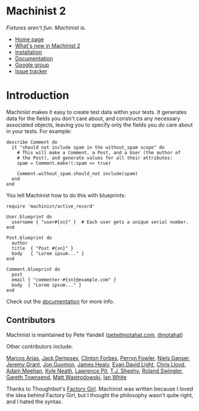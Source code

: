 # Machinist 2

*Fixtures aren't fun. Machinist is.*

- [Home page](http://github.com/notahat/machinist/tree/machinist2)
- [What's new in Machinist 2](http://wiki.github.com/notahat/machinist/machinist-2)
- [Installation](http://wiki.github.com/notahat/machinist/installation)
- [Documentation](http://wiki.github.com/notahat/machinist/)
- [Google group](http://groups.google.com/group/machinist-users)
- [Issue tracker](http://github.com/notahat/machinist/issues)


# Introduction

Machinist makes it easy to create test data within your tests. It generates
data for the fields you don't care about, and constructs any necessary
associated objects, leaving you to specify only the fields you *do* care about
in your tests. For example:

    describe Comment do
      it "should not include spam in the without_spam scope" do
        # This will make a Comment, a Post, and a User (the author of
        # the Post), and generate values for all their attributes:
        spam = Comment.make!(:spam => true)

        Comment.without_spam.should_not include(spam)
      end
    end

You tell Machinist how to do this with blueprints:

    require 'machinist/active_record'

    User.blueprint do
      username { "user#{sn}" }  # Each user gets a unique serial number.
    end
 
    Post.blueprint do
      author
      title  { "Post #{sn}" }
      body   { "Lorem ipsum..." }
    end

    Comment.blueprint do
      post
      email { "commenter-#{sn}@example.com" }
      body  { "Lorem ipsum..." }
    end

Check out the [documentation](http://wiki.github.com/notahat/machinist/) for
more info.


## Contributors

Machinist is maintained by Pete Yandell ([pete@notahat.com](mailto:pete@notahat.com), [@notahat](http://twitter.com/notahat))

Other contributors include:

[Marcos Arias](http://github.com/yizzreel),
[Jack Dempsey](http://github.com/jackdempsey),
[Clinton Forbes](http://github.com/clinton),
[Perryn Fowler](http://github.com/perryn),
[Niels Ganser](http://github.com/Nielsomat),
[Jeremy Grant](http://github.com/jeremygrant),
[Jon Guymon](http://github.com/gnarg),
[James Healy](http://github.com/yob),
[Evan David Light](http://github.com/elight),
[Chris Lloyd](http://github.com/chrislloyd),
[Adam Meehan](http://github.com/adzap),
[Kyle Neath](http://github.com/kneath),
[Lawrence Pit](http://github.com/lawrencepit),
[T.J. Sheehy](http://github.com/tjsheehy),
[Roland Swingler](http://github.com/knaveofdiamonds),
[Gareth Townsend](http://github.com/quamen),
[Matt Wastrodowski](http://github.com/towski),
[Ian White](http://github.com/ianwhite)

Thanks to Thoughtbot's [Factory
Girl](http://github.com/thoughtbot/factory_girl/tree/master). Machinist was
written because I loved the idea behind Factory Girl, but I thought the
philosophy wasn't quite right, and I hated the syntax.
  
